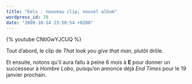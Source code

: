 ```yaml
---
title: "Eels : nouveau clip, nouvel album"
wordpress_id: 78
date: "2009-10-14 23:50:54 +0200"
---
```


{% youtube CNtlGwYJCUQ %}

Tout d’abord, le clip de _That look you give that man_, plutôt drôle.

Et ensuite, notons qu’il aura fallu à peine 6 mois à **E** pour donner un
successeur à _Hombre Lobo_, puisqu’on annonce déjà _End Times_ pour le 19
janvier prochain.
